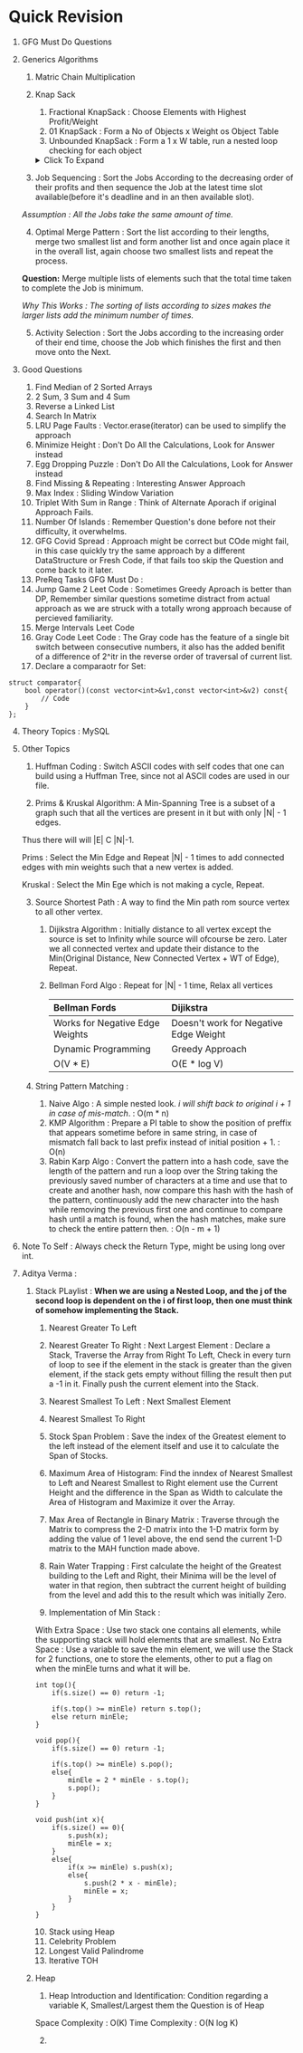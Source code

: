 # Quick Revision

1. GFG Must Do Questions

2. Generics Algorithms
    1. Matric Chain Multiplication
    2. Knap Sack
        1. Fractional KnapSack  : Choose Elements with Highest Profit/Weight
        2. 01 KnapSack          : Form a No of Objects x Weight os Object Table
        3. Unbounded KnapSack   : Form a 1 x W table, run a nested loop checking for each object
        <details>
            <summary>Click To Expand</summary>
            
            ```
            for (int i=0; i<=W; i++){
                for (int j=0; j<n; j++){
                    if (wt[j] <= i) dp[i] = max(dp[i], dp[i-wt[j]] + val[j]);
                    }
                }
            ```
        </details>

    3. Job Sequencing           : Sort the Jobs According to the decreasing order of their profits and then sequence the Job at the latest time slot available(before it's deadline and in an then available slot).

    *Assumption : All the Jobs take the same amount of time.*

    4. Optimal Merge Pattern    : Sort the list according to their lengths, merge two smallest list and form another list and once again place it in the overall list, again choose two smallest lists and repeat the process.
    
    **Question:** Merge multiple lists of elements such that the total time taken to complete the Job is minimum.

    *Why This Works : The sorting of lists according to sizes makes the larger lists add the minimum number of times.*

    5. Activity Selection       : Sort the Jobs according to the increasing order of their end time, choose the Job which finishes the first and then move onto the Next.

    
3. Good Questions
    1.  Find Median of 2 Sorted Arrays
    2.  2 Sum, 3 Sum and 4 Sum 
    3.  Reverse a Linked List
    4.  Search In Matrix
    5.  LRU Page Faults             : Vector.erase(iterator) can be used to simplify the approach
    6.  Minimize Height             : Don't Do All the Calculations, Look for Answer instead
    7.  Egg Dropping Puzzle         : Don't Do All the Calculations, Look for Answer instead
    8.  Find Missing & Repeating    : Interesting Answer Approach
    9.  Max Index                   : Sliding Window Variation
    10. Triplet With Sum in Range   : Think of Alternate Aporach if original Approach Fails.
    11. Number Of Islands           : Remember Question's done before not their difficulty, it overwhelms. 
    12. GFG Covid Spread            : Approach might be correct but COde might fail, in this case quickly try the same approach by a different DataStructure or Fresh Code, if that fails too skip the Question and come back to it later.
    13. PreReq Tasks GFG Must Do    :
    14. Jump Game 2 Leet Code       : Sometimes Greedy Aproach is better than DP, Remember similar questions sometime distract from actual approach as we are struck with a totally wrong approach because of percieved familiarity.
    15. Merge Intervals Leet Code
    16. Gray Code Leet Code         : The Gray code has the feature of a single bit switch between consecutive numbers, it also has the added benifit of a difference of 2^itr in the reverse order of traversal of current list.
    17. Declare a comparaotr for Set: 

```
struct comparator{
    bool operator()(const vector<int>&v1,const vector<int>&v2) const{
        // Code
    }
};
```

4. Theory Topics                : MySQL

5. Other Topics
    1. Huffman Coding           : Switch ASCII codes with self codes that one can build using a Huffman Tree, since not al ASCII codes are used in our file.

    2. Prims & Kruskal Algorithm: A Min-Spanning Tree is a subset of a graph such that all the vertices are present in it but with only |N| - 1 edges.

    Thus there will will |E| C |N|-1.

    Prims   : Select the Min Edge and Repeat |N| - 1 times to add connected edges with min weights such that a new vertex is added.

    Kruskal : Select the Min Ege which is not making a cycle, Repeat.

    3. Source Shortest Path     : A way to find the Min path rom source vertex to all other vertex.
        1. Dijikstra Algorithm  : Initially distance to all vertex except the source is set to Infinity while source will ofcourse be zero. Later we all connected vertex and update their distance to the Min(Original Distance, New Connected Vertex + WT of Edge), Repeat.
        2. Bellman Ford Algo    : Repeat for |N| - 1 time, Relax all vertices


            |Bellman Fords|Dijikstra|
            |:---|:---|
            |Works for Negative Edge Weights|Doesn't work for Negative Edge Weight|
            |Dynamic Programming|Greedy Approach|
            |O(V * E)|O(E * log V)|

    4. String Pattern Matching  :
        1. Naive Algo           : A simple nested look. *i will shift back to original i + 1 in case of mis-match*.
                                : O(m * n)
        2. KMP Algorithm        : Prepare a PI table to show the position of preffix that appears sometime before in same string, in case of mismatch fall back to last prefix instead of initial position + 1.
                                : O(n)
        3. Rabin Karp Algo      : Convert the pattern into a hash code, save the length of the pattern and run a loop over the String taking the previously saved number of characters at a time and use that to create and another hash, now compare this hash with the hash of the pattern, continuously add the new character into the hash while removing the previous first one and continue to compare hash until a match is found, when the hash matches, make sure to check the entire pattern then.
                                : O(n - m + 1)

6. Note To Self     :       Always check the Return Type, might be using long over int.

7. Aditya Verma     :

    1. Stack PLaylist : **When we are using a Nested Loop, and the j of the second loop is dependent on the i of first loop, then one must think of somehow implementing the Stack.**

        1. Nearest Greater To Left
        2. Nearest Greater To Right : Next Largest Element  : Declare a Stack, Traverse the Array from Right To Left, Check in every turn of loop to see if the element in the stack is greater than the given element, if the stack gets empty without filling the result then put a -1 in it. Finally push the current element into the Stack.

        3. Nearest Smallest To Left : Next Smallest Element
        4. Nearest Smallest To Right

        5. Stock Span Problem       : Save the index of the Greatest element to the left instead of the element itself and use it to calculate the Span of Stocks.
        6. Maximum Area of Histogram: Find the inndex of Nearest Smallest to Left and Nearest Smallest to Right element use the Current Height and the difference in the Span as Width to calculate the Area of Histogram and Maximize it over the Array.

        7. Max Area of Rectangle in Binary Matrix : Traverse through the Matrix to compress the 2-D matrix into the 1-D matrix form by adding the value of 1 level above, the end send the current 1-D matrix to the MAH function made above.

        8. Rain Water Trapping      : First calculate the height of the Greatest building to the Left and Right, their Minima will be the level of water in that region, then subtract the current height of building from the level and add this to the result which was initially Zero.

        9. Implementation of Min Stack : 
        
        With Extra Space    : Use two stack one contains all elements, while the supporting stack will hold elements that are smallest.
        No Extra Space      : Use a variable to save the min element, we will use the Stack for 2 functions, one to store the elements, other to put a flag on when the minEle turns and what it will be.

        ```
        int top(){
            if(s.size() == 0) return -1;

            if(s.top() >= minEle) return s.top();
            else return minEle;
        }

        void pop(){
            if(s.size() == 0) return -1;

            if(s.top() >= minEle) s.pop();
            else{
                minEle = 2 * minEle - s.top();
                s.pop();
            }
        }

        void push(int x){
            if(s.size() == 0){
                s.push(x);
                minEle = x;
            }
            else{
                if(x >= minEle) s.push(x);
                else{
                    s.push(2 * x - minEle);
                    minEle = x;
                }
            }
        }

        ```

        10. Stack using Heap
        11. Celebrity Problem
        12. Longest Valid Palindrome
        13. Iterative TOH

    2. Heap
        1. Heap Introduction and Identification: Condition regarding a variable K, Smallest/Largest them the Question is of Heap

        Space Complexity : O(K)
        Time Complexity  : O(N log K)

        2. 